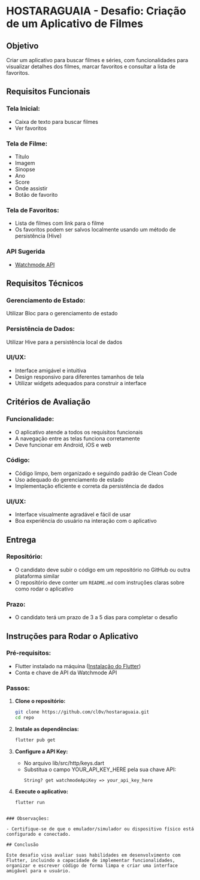 # HOSTARAGUAIA - Desafio: Criação de um Aplicativo de Filmes

## Objetivo

Criar um aplicativo para buscar filmes e séries, com funcionalidades para visualizar detalhes dos filmes, marcar favoritos e consultar a lista de favoritos.

## Requisitos Funcionais

### Tela Inicial:

- Caixa de texto para buscar filmes
- Ver favoritos

### Tela de Filme:

- Título
- Imagem
- Sinopse
- Ano
- Score
- Onde assistir
- Botão de favorito

### Tela de Favoritos:

- Lista de filmes com link para o filme
- Os favoritos podem ser salvos localmente usando um método de persistência (Hive)

### API Sugerida

- [Watchmode API](https://api.watchmode.com/)

## Requisitos Técnicos

### Gerenciamento de Estado:

Utilizar Bloc para o gerenciamento de estado

### Persistência de Dados:

Utilizar Hive para a persistência local de dados

### UI/UX:

- Interface amigável e intuitiva
- Design responsivo para diferentes tamanhos de tela
- Utilizar widgets adequados para construir a interface

## Critérios de Avaliação

### Funcionalidade:

- O aplicativo atende a todos os requisitos funcionais
- A navegação entre as telas funciona corretamente
- Deve funcionar em Android, iOS e web

### Código:

- Código limpo, bem organizado e seguindo padrão de Clean Code
- Uso adequado do gerenciamento de estado
- Implementação eficiente e correta da persistência de dados

### UI/UX:

- Interface visualmente agradável e fácil de usar
- Boa experiência do usuário na interação com o aplicativo

## Entrega

### Repositório:

- O candidato deve subir o código em um repositório no GitHub ou outra plataforma similar
- O repositório deve conter um `README.md` com instruções claras sobre como rodar o aplicativo

### Prazo:

- O candidato terá um prazo de 3 a 5 dias para completar o desafio

## Instruções para Rodar o Aplicativo

### Pré-requisitos:

- Flutter instalado na máquina ([Instalação do Flutter](https://flutter.dev/docs/get-started/install))
- Conta e chave de API da Watchmode API

### Passos:

1.  **Clone o repositório:**

    ```sh
    git clone https://github.com/cl0v/hostaraguaia.git
    cd repo
    ```

2.  **Instale as dependências:**

    ```sh
    flutter pub get
    ```

3.  **Configure a API Key:**
       <!-- - Crie um arquivo `.env` na raiz do projeto -->
    - No arquivo lib/src/http/keys.dart
    - Substitua o campo YOUR_API_KEY_HERE pela sua chave API:
      ```
      String? get watchmodeApiKey => your_api_key_here
      ```

4.  **Execute o aplicativo:**
    ```sh
    flutter run
    ```

```

### Observações:

- Certifique-se de que o emulador/simulador ou dispositivo físico está configurado e conectado.

## Conclusão

Este desafio visa avaliar suas habilidades em desenvolvimento com Flutter, incluindo a capacidade de implementar funcionalidades, organizar e escrever código de forma limpa e criar uma interface amigável para o usuário.
```
